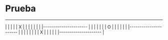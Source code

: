 # Prueba

-------------------------
|       |	|	|
|  X	|	|	|
|	|	|	|
|---------------------- |
|       |	|	|
|	|   O	|	|
|	|	|	|
|---------------------- |
|       |	|	|
|	|	| X	|
|	|	|	|
|---------------------  |